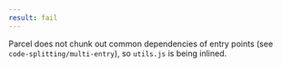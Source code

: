 ```yaml
---
result: fail
---
```


Parcel does not chunk out common dependencies of entry points (see `code-splitting/multi-entry`), so `utils.js` is being inlined.
